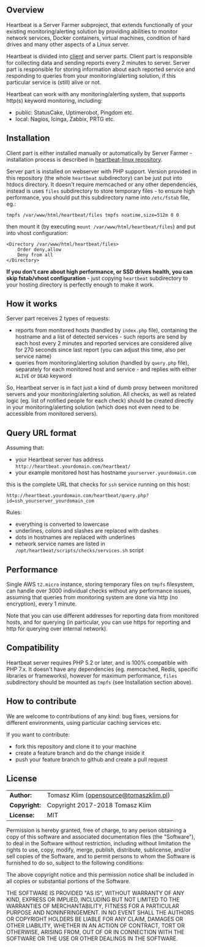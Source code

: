 ## Overview

Heartbeat is a Server Farmer subproject, that extends functionally of your existing monitoring/alerting solution by providing abilities to monitor network services, Docker containers, virtual machines, condition of hard drives and many other aspects of a Linux server.

Heartbeat is divided into [client](https://github.com/serverfarmer/heartbeat-linux) and server parts. Client part is responsible for collecting data and sending reports every 2 minutes to server. Server part is responsible for storing information about each reported service and responding to queries from your monitoring/alerting solution, if this particular service is (still) alive or not.

Heartbeat can work with any monitoring/alerting system, that supports http(s) keyword monitoring, including:
- public: StatusCake, Uptimerobot, Pingdom etc.
- local: Nagios, Icinga, Zabbix, PRTG etc.


## Installation

Client part is either installed manually or automatically by Server Farmer  - installation process is described in [heartbeat-linux repository](https://github.com/serverfarmer/heartbeat-linux).

Server part is installed on webserver with PHP support. Version provided in this repository (the whole `heartbeat` subdirectory) can be just put into htdocs directory. It doesn't require memcached or any other dependencies, instead is uses `files` subdirectory to store temporary files - to ensure high performance, you should put this subdirectory name into `/etc/fstab` file, eg.:

`tmpfs /var/www/html/heartbeat/files tmpfs noatime,size=512m 0 0`

then mount it (by executing `mount /var/www/html/heartbeat/files`) and put into vhost configuration:

```
<Directory /var/www/html/heartbeat/files>
    Order deny,allow
    Deny from all
</Directory>
```

**If you don't care about high performance, or SSD drives health, you can skip fstab/vhost configuration** - just copying `heartbeat` subdirectory to your hosting directory is perfectly enough to make it work.


## How it works

Server part receives 2 types of requests:

- reports from monitored hosts (handled by `index.php` file), containing the hostname and a list of detected services - such reports are send by each host every 2 minutes and reported services are considered alive for 270 seconds since last report (you can adjust this time, also per service name)
- queries from monitoring/alerting solution (handled by `query.php` file), separately for each monitored host and service - and replies with either `ALIVE` or `DEAD` keyword

So, Heartbeat server is in fact just a kind of dumb proxy between monitored servers and your monitoring/alerting solution. All checks, as well as related logic (eg. list of notified people for each check) should be created directly in your monitoring/alerting solution (which does not even need to be accessible from monitored servers).


## Query URL format

Assuming that:
- your Heartbeat server has address `http://heartbeat.yourdomain.com/heartbeat/`
- your example monitored host has hostname `yourserver.yourdomain.com`

this is the complete URL that checks for `ssh` service running on this host:

`http://heartbeat.yourdomain.com/heartbeat/query.php?id=ssh_yourserver_yourdomain_com`

Rules:
- everything is converted to lowercase
- underlines, colons and slashes are replaced with dashes
- dots in hostnames are replaced with underlines
- network service names are listed in `/opt/heartbeat/scripts/checks/services.sh` script


## Performance

Single AWS `t2.micro` instance, storing temporary files on `tmpfs` filesystem, can handle over 3000 individual checks without any performance issues, assuming that queries from monitoring system are done via http (no encryption), every 1 minute.

Note that you can use different addresses for reporting data from monitored hosts, and for querying (in particular, you can use https for reporting and http for querying over internal network).


## Compatibility

Heartbeat server requires PHP 5.2 or later, and is 100% compatible with PHP 7.x. It doesn't have any dependencies (eg. memcached, Redis, specific libraries or frameworks), however for maximum performance, `files` subdirectory should be mounted as `tmpfs` (see Installation section above).


## How to contribute

We are welcome to contributions of any kind: bug fixes, versions for
different environments, using particular caching services etc.

If you want to contribute:
- fork this repository and clone it to your machine
- create a feature branch and do the change inside it
- push your feature branch to github and create a pull request


## License

|                      |                                          |
|:---------------------|:-----------------------------------------|
| **Author:**          | Tomasz Klim (<opensource@tomaszklim.pl>) |
| **Copyright:**       | Copyright 2017-2018 Tomasz Klim          |
| **License:**         | MIT                                      |

Permission is hereby granted, free of charge, to any person obtaining a copy
of this software and associated documentation files (the "Software"), to deal
in the Software without restriction, including without limitation the rights
to use, copy, modify, merge, publish, distribute, sublicense, and/or sell
copies of the Software, and to permit persons to whom the Software is
furnished to do so, subject to the following conditions:

The above copyright notice and this permission notice shall be included in all
copies or substantial portions of the Software.

THE SOFTWARE IS PROVIDED "AS IS", WITHOUT WARRANTY OF ANY KIND, EXPRESS OR
IMPLIED, INCLUDING BUT NOT LIMITED TO THE WARRANTIES OF MERCHANTABILITY,
FITNESS FOR A PARTICULAR PURPOSE AND NONINFRINGEMENT. IN NO EVENT SHALL THE
AUTHORS OR COPYRIGHT HOLDERS BE LIABLE FOR ANY CLAIM, DAMAGES OR OTHER
LIABILITY, WHETHER IN AN ACTION OF CONTRACT, TORT OR OTHERWISE, ARISING FROM,
OUT OF OR IN CONNECTION WITH THE SOFTWARE OR THE USE OR OTHER DEALINGS IN THE
SOFTWARE.
